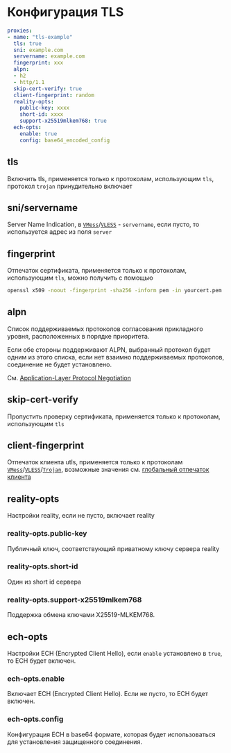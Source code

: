 # Конфигурация TLS

```{.yaml linenums="1"}
proxies:
- name: "tls-example"
  tls: true
  sni: example.com
  servername: example.com
  fingerprint: xxx
  alpn:
  - h2
  - http/1.1
  skip-cert-verify: true
  client-fingerprint: random
  reality-opts:
    public-key: xxxx
    short-id: xxxx
    support-x25519mlkem768: true
  ech-opts:
    enable: true
    config: base64_encoded_config
```

## tls

Включить tls, применяется только к протоколам, использующим `tls`, протокол `trojan` принудительно включает

## sni/servername

Server Name Indication, в [`VMess`](./vmess.md)/[`VLESS`](./vless.md) - `servername`, если пусто, то используется адрес из поля `server`

## fingerprint

Отпечаток сертификата, применяется только к протоколам, использующим `tls`, можно получить с помощью 
```bash
openssl x509 -noout -fingerprint -sha256 -inform pem -in yourcert.pem
```

## alpn

Список поддерживаемых протоколов согласования прикладного уровня, расположенных в порядке приоритета.

Если обе стороны поддерживают ALPN, выбранный протокол будет одним из этого списка, если нет взаимно поддерживаемых протоколов, соединение не будет установлено.

См. [Application-Layer Protocol Negotiation](https://en.wikipedia.org/wiki/Application-Layer_Protocol_Negotiation)

## skip-cert-verify

Пропустить проверку сертификата, применяется только к протоколам, использующим `tls`

## client-fingerprint

Отпечаток клиента utls, применяется только к протоколам [`VMess`](./vmess.md)/[`VLESS`](./vless.md)/[`Trojan`](./trojan.md), возможные значения см. [глобальный отпечаток клиента](../general.md#_14)

## reality-opts

Настройки reality, если не пусто, включает reality

### reality-opts.public-key

Публичный ключ, соответствующий приватному ключу сервера reality

### reality-opts.short-id

Один из short id сервера 

### reality-opts.support-x25519mlkem768

Поддержка обмена ключами X25519-MLKEM768.

## ech-opts

Настройки ECH (Encrypted Client Hello), если `enable` установлено в `true`, то ECH будет включен.

### ech-opts.enable

Включает ECH (Encrypted Client Hello). Если не пусто, то ECH будет включен.

### ech-opts.config

Конфигурация ECH в base64 формате, которая будет использоваться для установления защищенного соединения.
